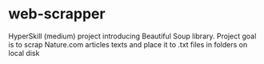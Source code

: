 # web-scrapper
HyperSkill (medium) project introducing Beautiful Soup library. Project goal is to scrap Nature.com articles texts and place it to .txt files in folders on local disk
